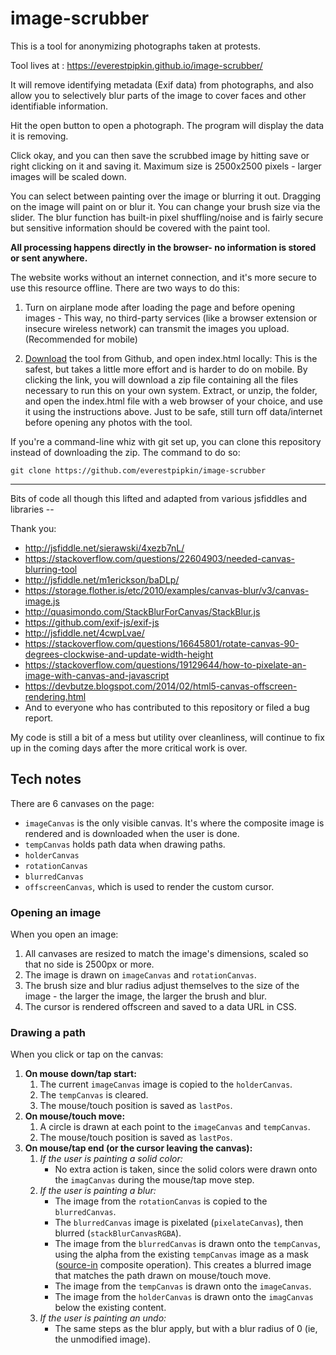 # image-scrubber
This is a tool for anonymizing photographs taken at protests. 

Tool lives at : https://everestpipkin.github.io/image-scrubber/ 

It will remove identifying metadata (Exif data) from photographs, and also allow you to selectively blur parts of the image to cover faces and other identifiable information. 

Hit the open button to open a photograph. The program will display the data it is removing. 

Click okay, and you can then save the scrubbed image by hitting save or right clicking on it and saving it. Maximum size is 2500x2500 pixels - larger images will be scaled down.

You can select between painting over the image or blurring it out. Dragging on the image will paint on or blur it. You can change your brush size via the slider. The blur function has built-in pixel shuffling/noise and is fairly secure but sensitive information should be covered with the paint tool.


**All processing happens directly in the browser- no information is stored or sent anywhere.** 

The website works without an internet connection, and it's more secure to use this resource offline. There are two ways to do this: 

1. Turn on airplane mode after loading the page and before opening images - This way, no third-party services (like a browser extension or insecure wireless network) can transmit the images you upload. (Recommended for mobile)

2. [Download](https://github.com/everestpipkin/image-scrubber/archive/master.zip) the tool from Github, and open index.html locally: This is the safest, but takes a little more effort and is harder to do on mobile.  By clicking the link, you will download a zip file containing all the files necessary to run this on your own system.  Extract, or unzip, the folder, and open the index.html file with a web browser of your choice, and use it using the instructions above.  Just to be safe, still turn off data/internet before opening any photos with the tool.

If you're a command-line whiz with git set up, you can clone this repository instead of downloading the zip.  The command to do so: 

    git clone https://github.com/everestpipkin/image-scrubber

---

Bits of code all though this lifted and adapted from various jsfiddles and libraries --

Thank you:

* http://jsfiddle.net/sierawski/4xezb7nL/
* https://stackoverflow.com/questions/22604903/needed-canvas-blurring-tool
* http://jsfiddle.net/m1erickson/baDLp/
* https://storage.flother.is/etc/2010/examples/canvas-blur/v3/canvas-image.js
* http://quasimondo.com/StackBlurForCanvas/StackBlur.js
* https://github.com/exif-js/exif-js
* http://jsfiddle.net/4cwpLvae/
* https://stackoverflow.com/questions/16645801/rotate-canvas-90-degrees-clockwise-and-update-width-height
* https://stackoverflow.com/questions/19129644/how-to-pixelate-an-image-with-canvas-and-javascript
* https://devbutze.blogspot.com/2014/02/html5-canvas-offscreen-rendering.html
* And to everyone who has contributed to this repository or filed a bug report.

My code is still a bit of a mess but utility over cleanliness, will continue to fix up in the coming days after the more critical work is over.

## Tech notes

There are 6 canvases on the page:

* `imageCanvas` is the only visible canvas. It's where the composite image is rendered and is downloaded when the user is done.
* `tempCanvas` holds path data when drawing paths.
* `holderCanvas`
* `rotationCanvas`
* `blurredCanvas`
* `offscreenCanvas`, which is used to render the custom cursor.

### Opening an image

When you open an image:

1. All canvases are resized to match the image's dimensions, scaled so that no side is 2500px or more.
1. The image is drawn on `imageCanvas` and `rotationCanvas`.
1. The brush size and blur radius adjust themselves to the size of the image - the larger the image, the larger the brush and blur.
1. The cursor is rendered offscreen and saved to a data URL in CSS.

### Drawing a path

When you click or tap on the canvas:

1. **On mouse down/tap start:**
    1. The current `imageCanvas` image is copied to the `holderCanvas`.
    1. The `tempCanvas` is cleared. 
    1. The mouse/touch position is saved as `lastPos`.
1. **On mouse/touch move:**
    1. A circle is drawn at each point to the `imageCanvas` and `tempCanvas`.
    1. The mouse/touch position is saved as `lastPos`.
1. **On mouse/tap end (or the cursor leaving the canvas):**
    1. *If the user is painting a solid color:*
        * No extra action is taken, since the solid colors were drawn onto the `imagCanvas` during the mouse/tap move step.
    1. *If the user is painting a blur:*
        * The image from the `rotationCanvas` is copied to the `blurredCanvas`.
        * The `blurredCanvas` image is pixelated (`pixelateCanvas`), then blurred (`stackBlurCanvasRGBA`).
        * The image from the `blurredCanvas` is drawn onto the `tempCanvas`, using the alpha from the existing `tempCanvas` image as a mask ([source-in](https://developer.mozilla.org/en-US/docs/Web/API/CanvasRenderingContext2D/globalCompositeOperation) composite operation). This creates a blurred image that matches the path drawn on mouse/touch move.
        * The image from the `tempCanvas` is drawn onto the `imageCanvas`.
        * The image from the `holderCanvas` is drawn onto the `imagCanvas` below the existing content.
    1. *If the user is painting an undo:*
        * The same steps as the blur apply, but with a blur radius of 0 (ie, the unmodified image).
        
